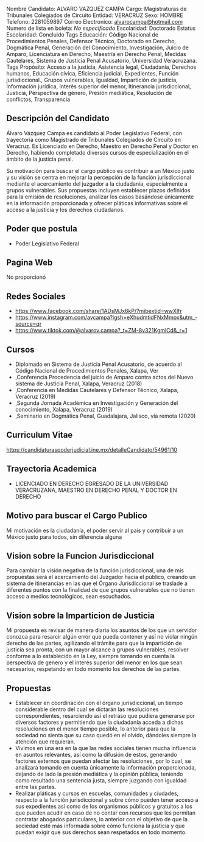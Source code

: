 Nombre Candidato: ALVARO VAZQUEZ CAMPA
Cargo: Magistraturas de Tribunales Colegiados de Circuito
Entidad: VERACRUZ
Sexo: HOMBRE
Telefono: 2281059897
Correo Electronico: alvarocampa@hotmail.com
Numero de lista en boleta: *No especificado*
Escolaridad: Doctorado
Estatus Escolaridad: Concluido
Tags Educación: Código Nacional de Procedimientos Penales, Defensor Técnico, Doctorado en Derecho, Dogmática Penal, Generación del Conocimiento, Investigación, Juicio de Amparo, Licenciatura en Derecho, Maestría en Derecho Penal, Medidas Cautelares, Sistema de Justicia Penal Acusatorio, Universidad Veracruzana.
Tags Propósito: Acceso a la justicia, Asistencia legal, Ciudadanía, Derechos humanos, Educación cívica, Eficiencia judicial, Expedientes, Función jurisdiccional., Grupos vulnerables, Igualdad, Impartición de justicia, Información jurídica, Interés superior del menor, Itinerancia jurisdiccional, Justicia, Perspectiva de género, Presión mediática, Resolución de conflictos, Transparencia


## Descripción del Candidato 

Álvaro Vázquez Campa es candidato al Poder Legislativo Federal, con trayectoria como Magistrado de Tribunales Colegiados de Circuito en Veracruz. Es Licenciado en Derecho, Maestro en Derecho Penal y Doctor en Derecho, habiendo completado diversos cursos de especialización en el ámbito de la justicia penal. 

Su motivación para buscar el cargo público es contribuir a un México justo y su visión se centra en mejorar la percepción de la función jurisdiccional mediante el acercamiento del juzgador a la ciudadanía, especialmente a grupos vulnerables. Sus propuestas incluyen establecer plazos definidos para la emisión de resoluciones, analizar los casos basándose únicamente en la información proporcionada y ofrecer pláticas informativas sobre el acceso a la justicia y los derechos ciudadanos.


## Poder que postula

- Poder Legislativo Federal


## Pagina Web

No proporcionó


## Redes Sociales

- https://www.facebook.com/share/1ADsMJx6kP/?mibextid=wwXlfr
- https://www.instagram.com/avcampa?igsh=eXhudmtidFNxMmpx&utm_-source=qr
- https://www.tiktok.com/@alvarov.campa?_t=ZM-8v321KgmlCd&_r=1


## Cursos

- Diplomado en Sistema de Justicia Penal Acusatorio, de acuerdo al Código Nacional de Procedimientos Penales, Xalapa, Ver
- ,Conferencia Procedencia del juicio de Amparo contra actos del Nuevo sistema de Justicia Penal, Xalapa, Veracruz (2018)
- ,Conferencia en Medidas Cautelares y Defensor Técnico, Xalapa, Veracruz (2019)
- ,Segunda Jornada Académica en Investigación y Generación del conocimiento, Xalapa, Veracruz (2019)
- ,Seminario en Dogmática Penal, Guadalajara, Jalisco, vía remota (2020)


## Curriculum Vitae

https://candidaturaspoderjudicial.ine.mx/detalleCandidato/54961/10


## Trayectoria Academica

- LICENCIADO EN DERECHO EGRESADO DE LA UNIVERSIDAD VERACRUZANA, MAESTRO EN DERECHO PENAL Y DOCTOR EN DERECHO


## Motivo para buscar el Cargo Publico

Mi motivación es la ciudadanía, el poder servir al país y contribuir a un México justo para todos, sin diferencia alguna


## Vision sobre la Funcion Jurisdiccional

Para cambiar la visión negativa de la función jurisdiccional, una de mis propuestas será el acercamiento del Juzgador hacia el público, creando un sistema de itinerancias en las que el Órgano Jurisdiccional se traslade a diferentes puntos con la finalidad de que grupos vulnerables que no tienen acceso a medios tecnológicos, sean escuchados.


## Vision sobre la Imparticion de Justicia

Mi propuesta es revisar de manera diaria los asuntos de los que un servidor conozca para resarcir algún error que pueda contener y así no violar ningún derecho de las partes, agilizando el trámite para que la impartición de justicia sea pronta, con un mayor alcance a grupos vulnerables, resolver conforme a lo establecido en la Ley, siempre tomando en cuenta la perspectiva de genero y el interés superior del menor en los que sean necesarios, respetando en todo momento los derechos de las partes.


## Propuestas

- Establecer en coordinación con el órgano jurisdiccional, un tiempo considerable dentro del cual se dictarán las resoluciones correspondientes, resarciendo así el retraso que pudiera generarse por diversos factores y permitiendo que la ciudadanía acceda a dichas resoluciones en el menor tiempo posible, lo anterior para que la sociedad no sienta que su caso quedó en el olvido, dándoles siempre la atención que requieran.
- Vivimos en una era en la que las redes sociales tienen mucha influencia en asuntos relevantes, así como la difusión de estos, generando factores externos que puedan afectar las resoluciones, por lo cual, se analizará tomando en cuenta únicamente la información proporcionada, dejando de lado la presión mediática y la opinión pública, teniendo como resultado una sentencia justa, siempre juzgando con igualdad entre las partes.
- Realizar pláticas y cursos en escuelas, comunidades y ciudades, respecto a la función jurisdiccional y sobre cómo pueden tener acceso a sus expedientes así como de los organismos públicos y gratuitos a los que pueden acudir en caso de no contar con recursos que les permitan contratar abogados particulares, lo anterior con el objetivo de que la sociedad esté más informada sobre cómo funciona la justicia y que puedan exigir que sus derechos sean respetados en todo momento.

